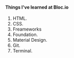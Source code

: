 #### Things I've learned at Bloc.io

1. HTML.
2. CSS.
3. Freameworks
  1. Foundation.
  2. Material Design.
4. Git.
5. Terminal.
